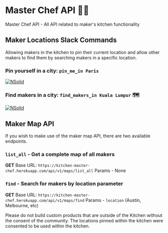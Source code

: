 # Master Chef API 👨‍🍳
Master Chef API - All API related to maker's kitchen functionality

## Maker Locations Slack Commands

Allowing makers in the kitchen to pin their current location and allow other makers to find them by searching makers in a specific location.

### Pin yourself in a city: `pin_me_in Paris`

[![NSolid](https://pbs.twimg.com/media/DwFLgpbV4AAz_wE.jpg:large)](https://twitter.com/its_dinuka/status/1081228423916208130)

### Find makers in a city: `find_makers_in Kuala Lumpur` 🗺

[![NSolid](https://pbs.twimg.com/media/DwFoD2ZU0AAiCj5.jpg:large)](https://twitter.com/its_dinuka/status/1081260106195427328)

## Maker Map API

If you wish to make use of the maker map API, there are two available endpoints.

### `list_all` - Get a complete map of all makers

**GET**
Base URL: `https://kitchen-master-chef.herokuapp.com/api/v1/maps/list_all`
Params - None


### `find` - Search for makers by location parameter

**GET**
Base URL: `https://kitchen-master-chef.herokuapp.com/api/v1/maps/find`
Params - `location` (Austin, Melbourne, etc)

Please do not build custom products that are outside of the Kitchen without the consent of the community. The locations pinned within the kitchen were consented to be used within the kitchen.
